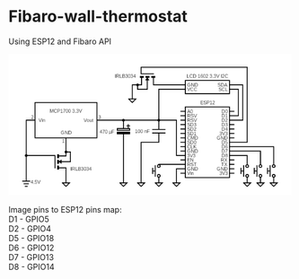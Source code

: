 # Fibaro-wall-thermostat
Using ESP12 and Fibaro API

![Circuit](circ3.png?raw=true "Circuit")

Image pins to ESP12 pins map:<br />
D1 - GPIO5<br />
D2 - GPIO4<br />
D5 - GPIO18<br />
D6 - GPIO12<br />
D7 - GPIO13<br />
D8 - GPIO14
